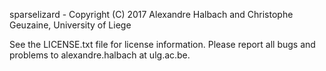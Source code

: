 sparselizard - Copyright (C) 2017 Alexandre Halbach and Christophe Geuzaine, University of Liege

See the LICENSE.txt file for license information. Please report all
bugs and problems to alexandre.halbach at ulg.ac.be.
 
